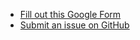 - [Fill out this Google  Form](https://docs.google.com/forms/d/e/1FAIpQLSeaPCZunEzHf38Te7yIgq7h6-ubJZKyLKZlqbtm7FqpKe_plg/viewform?usp=sf_link)
- [Submit an issue on GitHub](https://github.com/benjystanton/benjystanton.github.io/issues/new)
